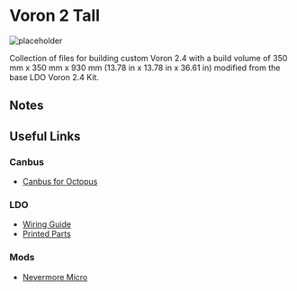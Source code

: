 # Voron 2 Tall

![placeholder](./images/placeholder.JPEG)

Collection of files for building custom Voron 2.4 with a build volume of 350 mm
x 350 mm x 930 mm (13.78 in x 13.78 in x 36.61 in) modified from the base LDO
Voron 2.4 Kit. 

## Notes

## Useful Links

### Canbus
- [Canbus for Octopus](https://www.teamfdm.com/forums/topic/672-how-to-use-can-toolhead-boards-connected-directly-to-octopus-octopus-pro-on-canboot/?do=findComment&comment=9911)

### LDO
- [Wiring Guide](https://docs.ldomotors.com/en/voron/voron2/wiring_guide_rev_c)
- [Printed Parts](https://docs.ldomotors.com/en/voron/voron2/printed_part_guide_rev_c)

### Mods
- [Nevermore Micro](https://github.com/nevermore3d/Nevermore_Micro)